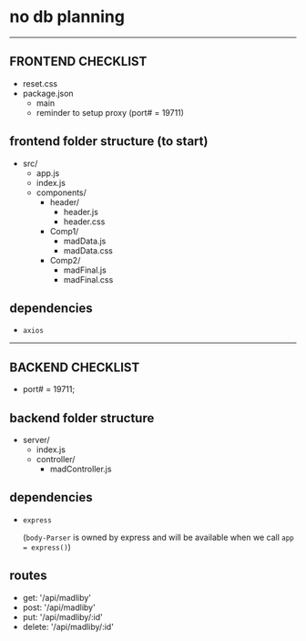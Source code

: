 # no db planning

---

## FRONTEND CHECKLIST

- reset.css
- package.json
  - main
  - reminder to setup proxy (port# = 19711)

## frontend folder structure (to start)

- src/
  - app.js
  - index.js
  - components/
    - header/
      - header.js
      - header.css
    - Comp1/
      - madData.js
      - madData.css
    - Comp2/
      - madFinal.js
      - madFinal.css

## dependencies

- `axios`

---

## BACKEND CHECKLIST

- port# = 19711;

## backend folder structure

- server/
  - index.js
  - controller/
    - madController.js

## dependencies

- `express`

  (`body-Parser` is owned by express and will be available when we call `app = express()`)

## routes

- get: '/api/madliby'
- post: '/api/madliby'
- put: '/api/madliby/:id'
- delete: '/api/madliby/:id'
